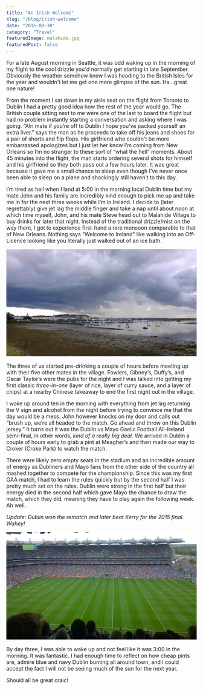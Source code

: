 ```yaml
---
title: "An Irish Welcome"
slug: "/blog/irish-welcome"
date: "2015-08-30"
category: "Travel"
featuredImage: malahide.jpg
featuredPost: false
---
```


For a late August morning in Seattle, it was odd waking up in the morning of my flight to the cool drizzle you'd normally get starting in late September. Obviously the weather somehow knew I was heading to the British Isles for the year and wouldn't let me get one more glimpse of the sun. Ha...great one nature!

From the moment I sat down in my aisle seat on the flight from Toronto to Dublin I had a pretty good idea how the rest of the year would go. The British couple sitting next to me were one of the last to board the flight but had no problem instantly starting a conversation and asking where I was going. “Alri mate if you’re off to Dublin I hope you’ve packed yourself an extra liver.” says the man as he proceeds to take off his jeans and shoes for a pair of shorts and flip flops. His girlfriend who couldn't be more embarrassed apologizes but I just let her know I’m coming from New Orleans so I’m no stranger to these sort of “what the hell” moments. About 45 minutes into the flight, the man starts ordering several shots for himself and his girlfriend so they both pass out a few hours later. It was great because it gave me a small chance to sleep even though I’ve never once been able to sleep on a plane and shockingly still haven’t to this day.

I’m tired as hell when I land at 5:00 in the morning local Dublin time but my mate John and his family are incredibly kind enough to pick me up and take me in for the next three weeks while I’m in Ireland. I decide to (later regrettably) give jet lag the middle finger and take a nap until about noon at which time myself, John, and his mate Steve head out to Malahide Village to buy drinks for later that night. Instead of the traditional drizzle/mist on the way there, I got to experience first-hand a rare monsoon comparable to that of New Orleans. Nothing says “Welcome to Ireland” like walking into an Off-Licence looking like you literally just walked out of an ice bath.

![A view of Malahide Village](./malahide.jpg)

The three of us started pre-drinking a couple of hours before meeting up with their five other mates in the village. Fowlers, Gibney’s, Duffy’s, and Oscar Taylor’s were the pubs for the night and I was talked into getting my first classic <em>three-in-one</em> (layer of rice, layer of curry sauce, and a layer of chips) at a nearby Chinese takeaway to end the first night out in the village.

I woke up around ten in the morning with everything from jet lag returning the V sign and alcohol from the night before trying to convince me that the day would be a mess. John however knocks on my door and calls out “brush up, we’re all headed to the match. Go ahead and throw on this Dublin jersey.” It turns out it was the Dublin vs Mayo Gaelic Football All-Ireland semi-final, in other words, <em>kind of a really big deal</em>. We arrived in Dublin a couple of hours early to grab a pint at Meagher’s and then made our way to Croker (Croke Park) to watch the match.

There were likely zero empty seats in the stadium and an incredible amount of energy as Dubliners and Mayo fans from the other side of the country all mashed together to compete for the championship. Since this was my first GAA match, I had to learn the rules quickly but by the second half I was pretty much set on the rules. Dublin were strong in the first half but their energy died in the second half which gave Mayo the chance to draw the match, which they did, meaning they have to play again the following week. Ah well.

<em>Update: Dublin won the rematch and later beat Kerry for the 2015 final. Wahey!</em>

![Dublin vs Mayo semi-final match](./gaa-semi-final.webp)

By day three, I was able to wake up and not feel like it was 3:00 in the morning. It was fantastic. I had enough time to reflect on how cheap pints are, admire blue and navy Dublin bunting all around town, and I could accept the fact I will not be seeing much of the sun for the next year.

Should all be great craic!